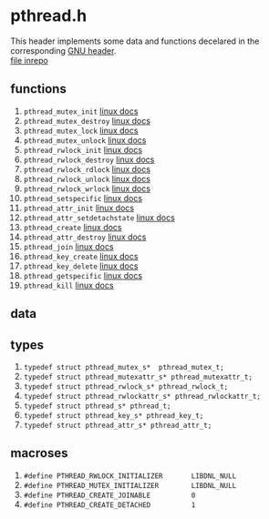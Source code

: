 # pthread.h  
  
This header implements some data and functions decelared in the corresponding 
[GNU header](https://pubs.opengroup.org/onlinepubs/9699919799/basedefs/pthread.h.html).  
[file inrepo](../../include/wlac4/pthread.h)  
  
  
## functions 
  
 1.  ``pthread_mutex_init``				[linux docs](https://linux.die.net/man/3/pthread_mutex_init)  
 2.  ``pthread_mutex_destroy``			[linux docs](https://linux.die.net/man/3/pthread_mutex_destroy)  
 3.  ``pthread_mutex_lock``				[linux docs](https://linux.die.net/man/3/pthread_mutex_lock)  
 4.  ``pthread_mutex_unlock``			[linux docs](https://linux.die.net/man/3/pthread_mutex_unlock)  
 5.  ``pthread_rwlock_init``			[linux docs](https://linux.die.net/man/3/pthread_rwlock_init)  
 6.  ``pthread_rwlock_destroy``			[linux docs](https://linux.die.net/man/3/pthread_rwlock_destroy)  
 7.  ``pthread_rwlock_rdlock``			[linux docs](https://linux.die.net/man/3/pthread_rwlock_rdlock)  
 8.  ``pthread_rwlock_unlock``			[linux docs](https://linux.die.net/man/3/pthread_rwlock_unlock)  
 9.  ``pthread_rwlock_wrlock``			[linux docs](https://linux.die.net/man/3/pthread_rwlock_wrlock)  
 10. ``pthread_setspecific``			[linux docs](https://linux.die.net/man/3/pthread_setspecific)  
 11. ``pthread_attr_init``				[linux docs](https://linux.die.net/man/3/pthread_attr_init)  
 12. ``pthread_attr_setdetachstate``	[linux docs](https://linux.die.net/man/3/pthread_attr_setdetachstate)  
 13. ``pthread_create``					[linux docs](https://linux.die.net/man/3/pthread_create)  
 14. ``pthread_attr_destroy``			[linux docs](https://linux.die.net/man/3/pthread_attr_destroy)  
 15. ``pthread_join``					[linux docs](https://linux.die.net/man/3/pthread_join)  
 16. ``pthread_key_create``				[linux docs](https://linux.die.net/man/3/pthread_key_create)  
 17. ``pthread_key_delete``				[linux docs](https://linux.die.net/man/3/pthread_key_delete)   
 18. ``pthread_getspecific``			[linux docs](https://linux.die.net/man/3/pthread_getspecific)  
 19. ``pthread_kill``					[linux docs](https://linux.die.net/man/3/pthread_kill)  
  
  
## data  
  
   
  
## types  
  
 1.  ``typedef struct pthread_mutex_s*	pthread_mutex_t;``  
 2.  ``typedef struct pthread_mutexattr_s* pthread_mutexattr_t;``  
 3.  ``typedef struct pthread_rwlock_s* pthread_rwlock_t;``  
 4.  ``typedef struct pthread_rwlockattr_s* pthread_rwlockattr_t;``  
 5.  ``typedef struct pthread_s* pthread_t;``  
 6.  ``typedef struct pthread_key_s* pthread_key_t;``  
 7.  ``typedef struct pthread_attr_s* pthread_attr_t;``   
  
  
## macroses  
  
 1.  ``#define PTHREAD_RWLOCK_INITIALIZER		LIBDNL_NULL``  
 2.  ``#define PTHREAD_MUTEX_INITIALIZER		LIBDNL_NULL``  
 3.  ``#define PTHREAD_CREATE_JOINABLE			0``  
 4.  ``#define PTHREAD_CREATE_DETACHED			1``   
